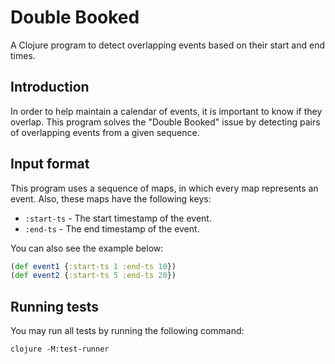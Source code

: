 # Double Booked

A Clojure program to detect overlapping events based on their start and end times.

## Introduction

In order to help maintain a calendar of events, it is important to know if they overlap. This program solves the "Double Booked" issue by detecting pairs of overlapping events from a given sequence.

## Input format

This program uses a sequence of maps, in which every map represents an event. Also, these maps have the following keys:

- `:start-ts` - The start timestamp of the event.
- `:end-ts` - The end timestamp of the event.

You can also see the example below:
```clojure
(def event1 {:start-ts 1 :end-ts 10})
(def event2 {:start-ts 5 :end-ts 20})
```

## Running tests

You may run all tests by running the following command:

```clojure -M:test-runner```
